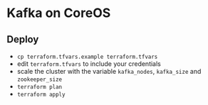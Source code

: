 # Kafka on CoreOS

## Deploy

* `cp terraform.tfvars.example terraform.tfvars`
* edit `terraform.tfvars` to include your credentials
* scale the cluster with the variable `kafka_nodes`, `kafka_size` and
  `zookeeper_size`
* `terraform plan`
* `terraform apply`
